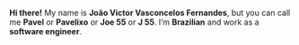**Hi there!** My name is **João Victor Vasconcelos Fernandes**, but you can call me **Pavel** or **Pavelixo** or **Joe 55** or **J 55**. I’m **Brazilian** and work as a **software engineer**.
